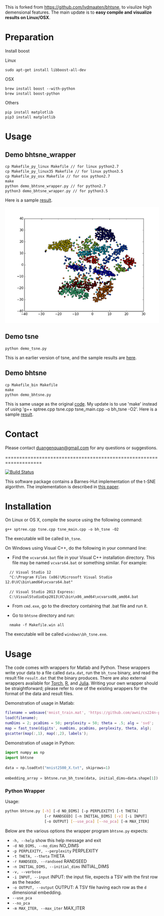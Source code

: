 This is forked from https://github.com/lvdmaaten/bhtsne, to visulize high demensional features.
The main update is to **easy compile and visualize results on Linux/OSX**.

# Preparation
Install boost

Linux
```
sudo apt-get install libboost-all-dev
```

OSX
```
brew install boost --with-python
brew install boost-python
```
Others
```
pip install matplotlib
pip3 install matplotlib
```
# Usage
## Demo bhtsne_wrapper
```
cp Makefile_py_linux Makefile // for linux python2.7
cp Makefile_py_linux35 Makefile // for linux python3.5
cp Makefile_py_osx Makefile // for osx python2.7
make
python demo_bhtsne_wrapper.py // for python2.7
python3 demo_bhtsne_wrapper.py // for python3.5
```
Here is a sample [result](https://github.com/duangenquan/bhtsne/blob/master/results/bhtsne_wrapper_demo.png).

![](/results/bhtsne_wrapper_demo.png)


## Demo tsne
```
python demo_tsne.py
```
This is an earlier version of tsne, and the sample results are [here](https://github.com/duangenquan/bhtsne/blob/master/results/tsne_demo.png).

## Demo bhtsne
```
cp Makefile_bin Makefile
make
python demo_bhtsne.py
```
This is same usage as the original [code](https://github.com/lvdmaaten/bhtsne).
My update is to use 'make' instead of using 'g++ sptree.cpp tsne.cpp tsne_main.cpp -o bh_tsne -O2'.
Here is a sample [result](https://github.com/duangenquan/bhtsne/blob/master/results/bhtsne_demo.png).

# Contact
Please contact duangenquan@gmail.com for any questions or suggestions.


===================================================================

[![Build Status](https://travis-ci.org/lvdmaaten/bhtsne.svg)](https://travis-ci.org/lvdmaaten/bhtsne)

This software package contains a Barnes-Hut implementation of the t-SNE algorithm. The implementation is described in [this paper](http://lvdmaaten.github.io/publications/papers/JMLR_2014.pdf).


# Installation #

On Linux or OS X, compile the source using the following command:

```
g++ sptree.cpp tsne.cpp tsne_main.cpp -o bh_tsne -O2
```

The executable will be called `bh_tsne`.

On Windows using Visual C++, do the following in your command line:

- Find the `vcvars64.bat` file in your Visual C++ installation directory. This file may be named `vcvars64.bat` or something similar. For example:

```
  // Visual Studio 12
  "C:\Program Files (x86)\Microsoft Visual Studio 12.0\VC\bin\amd64\vcvars64.bat"

  // Visual Studio 2013 Express:
  C:\VisualStudioExp2013\VC\bin\x86_amd64\vcvarsx86_amd64.bat
```

- From `cmd.exe`, go to the directory containing that .bat file and run it.

- Go to `bhtsne` directory and run:

```
  nmake -f Makefile.win all
```

The executable will be called `windows\bh_tsne.exe`.

# Usage #

The code comes with wrappers for Matlab and Python. These wrappers write your data to a file called `data.dat`, run the `bh_tsne` binary, and read the result file `result.dat` that the binary produces. There are also external wrappers available for [Torch](https://github.com/clementfarabet/manifold), [R](https://github.com/jkrijthe/Rtsne), and [Julia](https://github.com/zhmz90/BHTsne.jl). Writing your own wrapper should be straightforward; please refer to one of the existing wrappers for the format of the data and result files.

Demonstration of usage in Matlab:

```matlab
filename = websave('mnist_train.mat', 'https://github.com/awni/cs224n-pa4/blob/master/Simple_tSNE/mnist_train.mat?raw=true');
load(filename);
numDims = 2; pcaDims = 50; perplexity = 50; theta = .5; alg = 'svd';
map = fast_tsne(digits', numDims, pcaDims, perplexity, theta, alg);
gscatter(map(:,1), map(:,2), labels');
```

Demonstration of usage in Python:

```python
import numpy as np
import bhtsne

data = np.loadtxt("mnist2500_X.txt", skiprows=1)

embedding_array = bhtsne.run_bh_tsne(data, initial_dims=data.shape[1])
```

### Python Wrapper

Usage:

```bash
python bhtsne.py [-h] [-d NO_DIMS] [-p PERPLEXITY] [-t THETA]
                  [-r RANDSEED] [-n INITIAL_DIMS] [-v] [-i INPUT]
                  [-o OUTPUT] [--use_pca] [--no_pca] [-m MAX_ITER]
```

Below are the various options the wrapper program `bhtsne.py` expects:

- `-h, --help`                      show this help message and exit
- `-d NO_DIMS, --no_dims`           NO_DIMS
- `-p PERPLEXITY, --perplexity`     PERPLEXITY
- `-t THETA, --theta`               THETA
- `-r RANDSEED, --randseed`         RANDSEED
- `-n INITIAL_DIMS, --initial_dims` INITIAL_DIMS
- `-v, --verbose`
- `-i INPUT, --input`               INPUT: the input file, expects a TSV with the first row as the header.
- `-o OUTPUT, --output`             OUTPUT: A TSV file having each row as the `d` dimensional embedding.
- `--use_pca`
- `--no_pca`
- `-m MAX_ITER, --max_iter`         MAX_ITER

